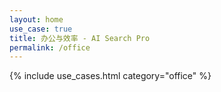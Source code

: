 ```yaml
---
layout: home
use_case: true
title: 办公与效率 - AI Search Pro
permalink: /office
---
```


{% include use_cases.html category="office" %}